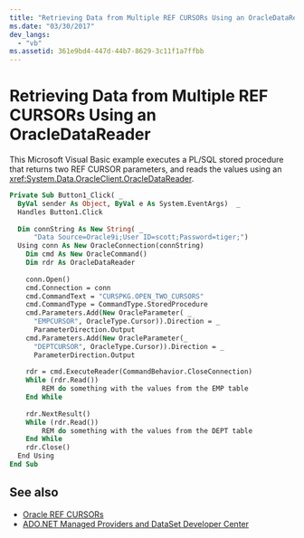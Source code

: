 ```yaml
---
title: "Retrieving Data from Multiple REF CURSORs Using an OracleDataReader"
ms.date: "03/30/2017"
dev_langs: 
  - "vb"
ms.assetid: 361e9bd4-447d-44b7-8629-3c11f1a7ffbb
---
```

# Retrieving Data from Multiple REF CURSORs Using an OracleDataReader
This Microsoft Visual Basic example executes a PL/SQL stored procedure that returns two REF CURSOR parameters, and reads the values using an <xref:System.Data.OracleClient.OracleDataReader>.  
  
```vb  
Private Sub Button1_Click( _  
  ByVal sender As Object, ByVal e As System.EventArgs)  _  
  Handles Button1.Click  
  
  Dim connString As New String( _  
      "Data Source=Oracle9i;User ID=scott;Password=tiger;")  
  Using conn As New OracleConnection(connString)  
    Dim cmd As New OracleCommand()  
    Dim rdr As OracleDataReader  
  
    conn.Open()  
    cmd.Connection = conn  
    cmd.CommandText = "CURSPKG.OPEN_TWO_CURSORS"  
    cmd.CommandType = CommandType.StoredProcedure  
    cmd.Parameters.Add(New OracleParameter( _  
      "EMPCURSOR", OracleType.Cursor)).Direction = _  
      ParameterDirection.Output  
    cmd.Parameters.Add(New OracleParameter(_  
      "DEPTCURSOR", OracleType.Cursor)).Direction = _  
      ParameterDirection.Output  
  
    rdr = cmd.ExecuteReader(CommandBehavior.CloseConnection)  
    While (rdr.Read())  
        REM do something with the values from the EMP table   
    End While  
  
    rdr.NextResult()  
    While (rdr.Read())  
        REM do something with the values from the DEPT table   
    End While  
    rdr.Close()  
  End Using  
End Sub   
```  
  
## See also
- [Oracle REF CURSORs](../../../../docs/framework/data/adonet/oracle-ref-cursors.md)
- [ADO.NET Managed Providers and DataSet Developer Center](https://go.microsoft.com/fwlink/?LinkId=217917)
